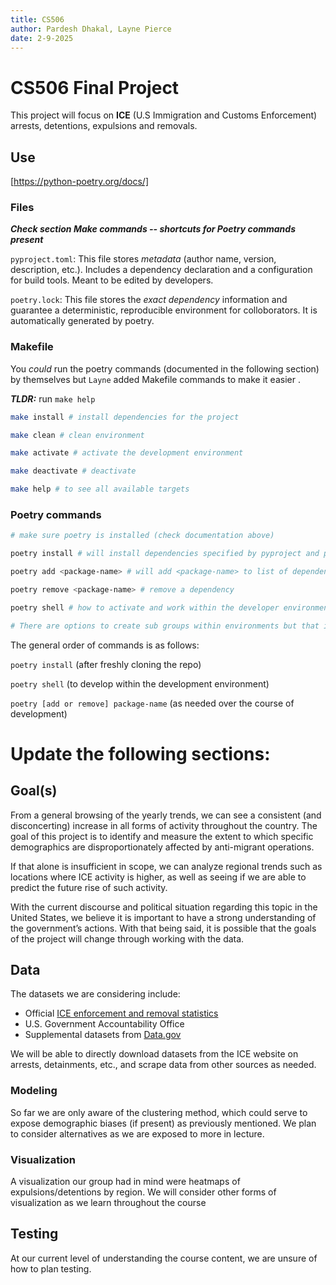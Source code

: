 ```yaml
---
title: CS506
author: Pardesh Dhakal, Layne Pierce
date: 2-9-2025
---
```




# CS506 Final Project
This project will focus on **ICE** (U.S Immigration and Customs Enforcement) arrests, detentions, expulsions and removals.

## Use


[https://python-poetry.org/docs/]


### Files

***Check section Make commands -- shortcuts for Poetry commands present***

`pyproject.toml`: This file stores *metadata* (author name, version, description, etc.). Includes a dependency declaration and a configuration for build tools. Meant to be edited by developers.

`poetry.lock`: This file stores the *exact dependency* information and guarantee a deterministic, reproducible environment for colloborators. It is automatically generated by poetry.

### Makefile

You *could* run the poetry commands (documented in the following section) by themselves but `Layne` added Makefile commands to make it easier .

***TLDR:*** run `make help`

```bash
make install # install dependencies for the project

make clean # clean environment

make activate # activate the development environment

make deactivate # deactivate

make help # to see all available targets

```

### Poetry commands


```bash
# make sure poetry is installed (check documentation above)

poetry install # will install dependencies specified by pyproject and poetry.lock

poetry add <package-name> # will add <package-name> to list of dependencies in poetry.lock :)

poetry remove <package-name> # remove a dependency

poetry shell # how to activate and work within the developer environment

# There are options to create sub groups within environments but that is overly complicated for our purposes.

```

The general order of commands is as follows:

`poetry install` (after freshly cloning the repo)

`poetry shell` (to develop within the development environment)

`poetry [add or remove] package-name` (as needed over the course of development)





# Update the following sections:

## Goal(s)
From a general browsing of the yearly trends, we can see a consistent (and disconcerting) increase in all forms of activity throughout the country. The goal of this project is to identify and measure the extent to which specific demographics are disproportionately affected by anti-migrant operations.

If that alone is insufficient in scope, we can analyze regional trends such as locations where ICE activity is higher, as well as seeing if we are able to predict the future rise of such activity.

With the current discourse and political situation regarding this topic in the United States, we believe it is important to have a strong understanding of the government’s actions. With that being said, it is possible that the goals of the project will change through working with the data.

## Data
The datasets we are considering include:
- Official [ICE enforcement and removal statistics](https://www.ice.gov/spotlight/statistics)
- U.S. Government Accountability Office
- Supplemental datasets from [Data.gov](https://catalog.data.gov/dataset?publisher=ICE)

We will be able to directly download datasets from the ICE website on arrests, detainments, etc., and scrape data from other sources as needed.

### Modeling
So far we are only aware of the clustering method, which could serve to expose demographic biases (if present) as previously mentioned. We plan to consider alternatives as we are exposed to more in lecture.

### Visualization
A visualization our group had in mind were heatmaps of expulsions/detentions by region. We will consider other forms of visualization as we learn throughout the course

## Testing
At our current level of understanding the course content, we are unsure of how to plan testing.
